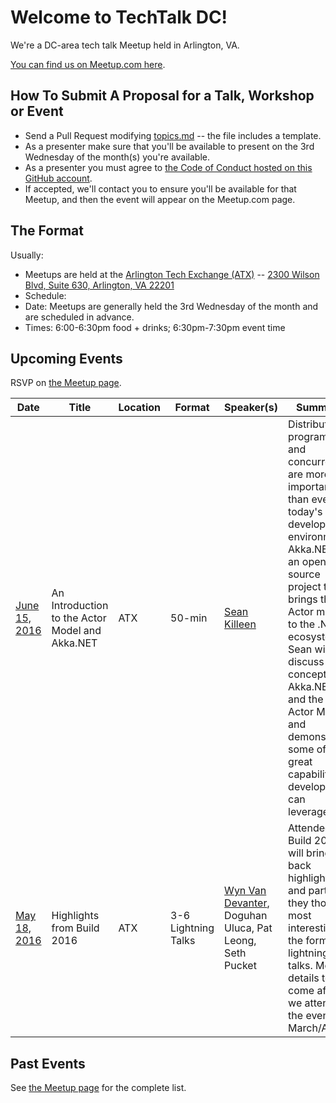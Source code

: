# Welcome to TechTalk DC! 
We're a DC-area tech talk Meetup held in Arlington, VA.

[You can find us on Meetup.com here](http://www.meetup.com/TechTalkDC/).

## How To Submit A Proposal for a Talk, Workshop or Event
* Send a Pull Request modifying [topics.md](https://github.com/techtalkdc/MeetupSchedule/blob/master/topics.md) -- the file includes a template.
* As a presenter make sure that you'll be available to present on the 3rd Wednesday of the month(s) you're available.
* As a presenter you must agree to [the Code of Conduct hosted on this GitHub account](https://github.com/techtalkdc/CodeOfConduct).
* If accepted, we'll contact you to ensure you'll be available for that Meetup, and then the event will appear on the Meetup.com page.

## The Format
Usually:
 
* Meetups are held at the [Arlington Tech Exchange (ATX)](https://www.excella.com/events/arlington-tech-exchange) -- [2300 Wilson Blvd, Suite 630, Arlington, VA 22201](https://goo.gl/maps/o8oPEyZit8y)  
* Schedule:
 * Date: Meetups are generally held the 3rd Wednesday of the month and are scheduled in advance.
 * Times: 6:00-6:30pm food + drinks; 6:30pm-7:30pm event time

## Upcoming Events
RSVP on [the Meetup page](http://www.meetup.com/TechTalkDC/#upcoming).

| Date | Title | Location | Format | Speaker(s) | Summary |
| ---- | ----- | -------- | ------ | ---------- | ------- |
|[June 15, 2016](http://www.meetup.com/TechTalkDC/events/231392513/) | An Introduction to the Actor Model and Akka.NET | ATX | 50-min | [Sean Killeen](http://SeanKilleen.com) | Distributed programming and concurrency are more important than ever in today's development environment. Akka.NET is an open source project that brings the Actor model to the .NET ecosystem. Sean will discuss the concepts of Akka.NET and the Actor Model and demonstrate some of the great capabilities developers can leverage. |
|[May 18, 2016](http://www.meetup.com/TechTalkDC/events/229663658/) | Highlights from Build 2016 | ATX | 3-6 Lightning Talks | [Wyn Van Devanter](https://github.com/Wyntuition), Doguhan Uluca, Pat Leong, Seth Pucket | Attendees of Build 2016 will bring back highlights and parts they thought most interesting in the form of lightning talks. More details to come after we attend the event in March/April. |

## Past Events
See [the Meetup page](http://www.meetup.com/TechTalkDC/#past) for the complete list.
